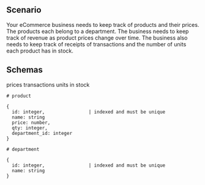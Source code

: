 ## Scenario

Your eCommerce business needs to keep track of products and their prices. The products each belong to a department. The business needs to keep track of revenue as product prices change over time. The business also needs to keep track of receipts of transactions and the number of units each product has in stock.

## Schemas
prices
transactions
units in stock

```
# product

{
  id: integer,                | indexed and must be unique
  name: string
  price: number,
  qty: integer,
  department_id: integer
}
```


```
# department

{
  id: integer,                | indexed and must be unique
  name: string
}
```
